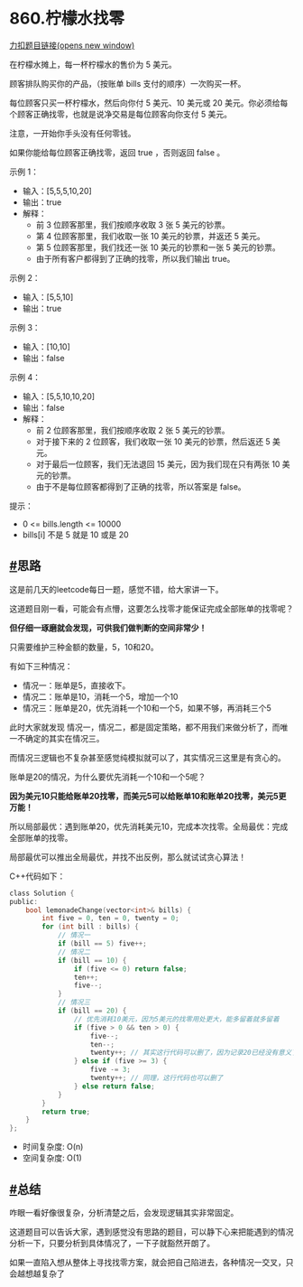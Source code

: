 # 860.柠檬水找零

[力扣题目链接(opens new window)](https://leetcode.cn/problems/lemonade-change/)

在柠檬水摊上，每一杯柠檬水的售价为 5 美元。

顾客排队购买你的产品，（按账单 bills 支付的顺序）一次购买一杯。

每位顾客只买一杯柠檬水，然后向你付 5 美元、10 美元或 20 美元。你必须给每个顾客正确找零，也就是说净交易是每位顾客向你支付 5 美元。

注意，一开始你手头没有任何零钱。

如果你能给每位顾客正确找零，返回 true ，否则返回 false 。

示例 1：

- 输入：[5,5,5,10,20]
- 输出：true
- 解释：
    - 前 3 位顾客那里，我们按顺序收取 3 张 5 美元的钞票。
    - 第 4 位顾客那里，我们收取一张 10 美元的钞票，并返还 5 美元。
    - 第 5 位顾客那里，我们找还一张 10 美元的钞票和一张 5 美元的钞票。
    - 由于所有客户都得到了正确的找零，所以我们输出 true。

示例 2：

- 输入：[5,5,10]
- 输出：true

示例 3：

- 输入：[10,10]
- 输出：false

示例 4：

- 输入：[5,5,10,10,20]
- 输出：false
- 解释：
    - 前 2 位顾客那里，我们按顺序收取 2 张 5 美元的钞票。
    - 对于接下来的 2 位顾客，我们收取一张 10 美元的钞票，然后返还 5 美元。
    - 对于最后一位顾客，我们无法退回 15 美元，因为我们现在只有两张 10 美元的钞票。
    - 由于不是每位顾客都得到了正确的找零，所以答案是 false。

提示：

- 0 <= bills.length <= 10000
- bills[i] 不是 5 就是 10 或是 20
## [#](https://www.programmercarl.com/0860.%E6%9F%A0%E6%AA%AC%E6%B0%B4%E6%89%BE%E9%9B%B6.html#%E6%80%9D%E8%B7%AF)思路

这是前几天的leetcode每日一题，感觉不错，给大家讲一下。

这道题目刚一看，可能会有点懵，这要怎么找零才能保证完成全部账单的找零呢？

**但仔细一琢磨就会发现，可供我们做判断的空间非常少！**

只需要维护三种金额的数量，5，10和20。

有如下三种情况：

- 情况一：账单是5，直接收下。
- 情况二：账单是10，消耗一个5，增加一个10
- 情况三：账单是20，优先消耗一个10和一个5，如果不够，再消耗三个5

此时大家就发现 情况一，情况二，都是固定策略，都不用我们来做分析了，而唯一不确定的其实在情况三。

而情况三逻辑也不复杂甚至感觉纯模拟就可以了，其实情况三这里是有贪心的。

账单是20的情况，为什么要优先消耗一个10和一个5呢？

**因为美元10只能给账单20找零，而美元5可以给账单10和账单20找零，美元5更万能！**

所以局部最优：遇到账单20，优先消耗美元10，完成本次找零。全局最优：完成全部账单的找零。

局部最优可以推出全局最优，并找不出反例，那么就试试贪心算法！

C++代码如下：

```c
class Solution {
public:
    bool lemonadeChange(vector<int>& bills) {
        int five = 0, ten = 0, twenty = 0;
        for (int bill : bills) {
            // 情况一
            if (bill == 5) five++;
            // 情况二
            if (bill == 10) {
                if (five <= 0) return false;
                ten++;
                five--;
            }
            // 情况三
            if (bill == 20) {
                // 优先消耗10美元，因为5美元的找零用处更大，能多留着就多留着
                if (five > 0 && ten > 0) {
                    five--;
                    ten--;
                    twenty++; // 其实这行代码可以删了，因为记录20已经没有意义了，不会用20来找零
                } else if (five >= 3) {
                    five -= 3;
                    twenty++; // 同理，这行代码也可以删了
                } else return false;
            }
        }
        return true;
    }
};
``` 
- 时间复杂度: O(n)
- 空间复杂度: O(1)

## [#](https://www.programmercarl.com/0860.%E6%9F%A0%E6%AA%AC%E6%B0%B4%E6%89%BE%E9%9B%B6.html#%E6%80%BB%E7%BB%93)总结

咋眼一看好像很复杂，分析清楚之后，会发现逻辑其实非常固定。

这道题目可以告诉大家，遇到感觉没有思路的题目，可以静下心来把能遇到的情况分析一下，只要分析到具体情况了，一下子就豁然开朗了。

如果一直陷入想从整体上寻找找零方案，就会把自己陷进去，各种情况一交叉，只会越想越复杂了